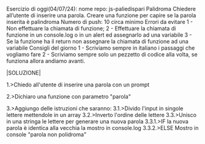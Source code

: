 Esercizio di oggi(04/07/24):
nome repo: js-paliedispari
Palidroma
Chiedere all’utente di inserire una parola.
Creare una funzione per capire se la parola inserita è palindroma
Numero di push: 10 circa minimo
Errori da evitare
1 - Non effettuare la chiamata di funzione;
2 - Effettuare la chiamata di funzione in un console.log o in un alert ed assegnarlo ad una variabile
3 - Se la funzione ha il return non assegnare la chiamata di funzione ad una variabile
Consigli del giorno
1 - Scriviamo sempre in italiano i passaggi che vogliamo fare
2 - Scriviamo sempre solo un pezzetto di codice alla volta, se funziona allora andiamo avanti.


|SOLUZIONE|

1.>Chiedo all'utente di inserire una parola con un prompt

2.>Dichiaro una funzione con parametro "parola"

3.>Aggiungo delle istruzioni che saranno:
3.1.>Divido l'input in singole lettere mettendole in un array
3.2.>Inverto l'ordine delle lettere
3.3.>Unisco in una stringa le lettere per generare una nuova parola
3.3.1.>IF la nuova parola è identica alla vecchia la mostro in console.log
3.3.2.>ELSE Mostro in console "parola non polidroma"

